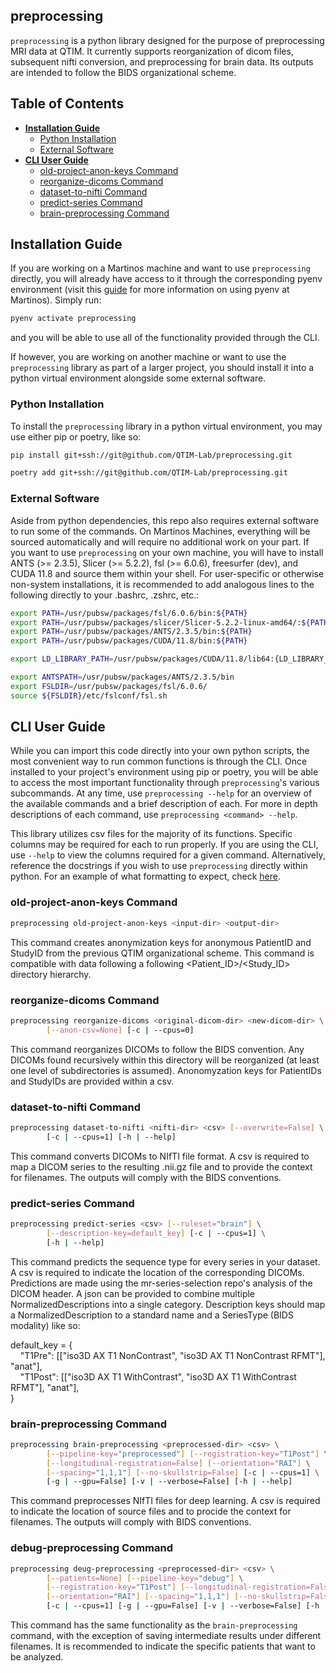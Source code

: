 ## preprocessing
`preprocessing` is a python library designed for the purpose of preprocessing MRI data at QTIM. It currently supports reorganization of dicom files, subsequent nifti conversion, and preprocessing for brain data. Its outputs are intended to follow the BIDS organizational scheme.

## Table of Contents
* **[Installation Guide](#installation-guide)**
   * [Python Installation](#python-installation)
   * [External Software](#external-software)
* **[CLI User Guide](#cli-user-guide)**
   * [old-project-anon-keys Command](#old-project-anon-keys-command)
   * [reorganize-dicoms Command](#reorganize-dicoms-command)
   * [dataset-to-nifti Command](#dataset-to-nifti-command)
   * [predict-series Command](#predict-series-command)
   * [brain-preprocessing Command](#brain-preprocessing-command)

## Installation Guide
If you are working on a Martinos machine and want to use `preprocessing` directly, you will already have access to it through the corresponding pyenv environment (visit this [guide](https://github.com/QTIM-Lab/qtim-standards/blob/main/environment_setup.md) for more information on using pyenv at Martinos). Simply run: 
```bash
pyenv activate preprocessing
```
and you will be able to use all of the functionality provided through the CLI.

If however, you are working on another machine or want to use the `preprocessing` library as part of a larger project, you should install it into a python virtual environment alongside some external software. 

### Python Installation
To install the `preprocessing` library in a python virtual environment, you may use either pip or poetry, like so:
```bash
pip install git+ssh://git@github.com/QTIM-Lab/preprocessing.git
```

```bash
poetry add git+ssh://git@github.com/QTIM-Lab/preprocessing.git
```

### External Software
Aside from python dependencies, this repo also requires external software to run some of the commands. On Martinos Machines, everything will be sourced automatically and will require no additional work on your part. If you want to use `preprocessing` on your own machine, you will have to install ANTS (>= 2.3.5), Slicer (>= 5.2.2), fsl (>= 6.0.6), freesurfer (dev), and CUDA 11.8 and source them within your shell. For user-specific or otherwise non-system installations, it is recommended to add analogous lines to the following directly to your .bashrc, .zshrc, etc.:
```bash
export PATH=/usr/pubsw/packages/fsl/6.0.6/bin:${PATH}
export PATH=/usr/pubsw/packages/slicer/Slicer-5.2.2-linux-amd64/:${PATH}
export PATH=/usr/pubsw/packages/ANTS/2.3.5/bin:${PATH}
export PATH=/usr/pubsw/packages/CUDA/11.8/bin:${PATH}

export LD_LIBRARY_PATH=/usr/pubsw/packages/CUDA/11.8/lib64:{LD_LIBRARY_PATH}

export ANTSPATH=/usr/pubsw/packages/ANTS/2.3.5/bin
export FSLDIR=/usr/pubsw/packages/fsl/6.0.6/
source ${FSLDIR}/etc/fslconf/fsl.sh
```

## CLI User Guide
While you can import this code directly into your own python scripts, the most convenient way to run common functions is through the CLI. Once installed to your project's environment using pip or poetry, you will be able to access the most important functionality through `preprocessing`'s various subcommands. At any time, use `preprocessing --help` for an overview of the available commands and a brief description of each. For more in depth descriptions of each command, use `preprocessing <command> --help`.

This library utilizes csv files for the majority of its functions. Specific columns may be required for each to run properly. If you are using the CLI, use `--help` to view the columns required for a given command. Alternatively, reference the docstrings if you wish to use `preprocessing` directly within python. For an example of what formatting to expect, check [here](example.csv).

### old-project-anon-keys Command
```bash
preprocessing old-project-anon-keys <input-dir> <output-dir>
```
This command creates anonymization keys for anonymous PatientID and StudyID from the previous QTIM organizational scheme. This command is compatible with data following a following <Patient_ID>/<Study_ID> directory hierarchy.

### reorganize-dicoms Command
```bash
preprocessing reorganize-dicoms <original-dicom-dir> <new-dicom-dir> \
        [--anon-csv=None] [-c | --cpus=0]
```
This command reorganizes DICOMs to follow the BIDS convention. Any DICOMs found recursively within this directory will be reorganized (at least one level of subdirectories is assumed). Anonomyzation keys for PatientIDs and StudyIDs are provided within a csv.

### dataset-to-nifti Command
```bash
preprocessing dataset-to-nifti <nifti-dir> <csv> [--overwrite=False] \
        [-c | --cpus=1] [-h | --help]
```
This command converts DICOMs to NIfTI file format. A csv is required to map a DICOM series to the resulting .nii.gz file and to provide the context for filenames. The outputs will comply with the BIDS conventions.

### predict-series Command
```bash
preprocessing predict-series <csv> [--ruleset="brain"] \
        [--description-key=default_key] [-c | --cpus=1] \
        [-h | --help]
```
This command predicts the sequence type for every series in your dataset. A csv is required to indicate the location of the corresponding DICOMs. Predictions are made using the mr-series-selection repo's analysis of the DICOM header. A json can be provided to combine multiple NormalizedDescriptions into a single category.
Description keys should map a NormalizedDescription to a standard name and a SeriesType (BIDS modality) like so:

default_key = {\
&nbsp;&nbsp;&nbsp;&nbsp;"T1Pre": [["iso3D AX T1 NonContrast", "iso3D AX T1 NonContrast RFMT"], "anat"],\
&nbsp;&nbsp;&nbsp;&nbsp;"T1Post": [["iso3D AX T1 WithContrast", "iso3D AX T1 WithContrast RFMT"], "anat"],\
}

### brain-preprocessing Command
```bash
preprocessing brain-preprocessing <preprocessed-dir> <csv> \
        [--pipeline-key="preprocessed"] [--registration-key="T1Post"] \
        [--longitudinal-registration=False] [--orientation="RAI"] \
        [--spacing="1,1,1"] [--no-skullstrip=False] [-c | --cpus=1] \
        [-g | --gpu=False] [-v | --verbose=False] [-h | --help]
```
This command preprocesses NIfTI files for deep learning. A csv is required to indicate the location of source files and to procide the context for filenames. The outputs will comply with BIDS conventions.

### debug-preprocessing Command
```bash
preprocessing deug-preprocessing <preprocessed-dir> <csv> \
        [--patients=None] [--pipeline-key="debug"] \
        [--registration-key="T1Post"] [--longitudinal-registration=False] \
        [--orientation="RAI"] [--spacing="1,1,1"] [--no-skullstrip=False] \
        [-c | --cpus=1] [-g | --gpu=False] [-v | --verbose=False] [-h | --help]
```
This command has the same functionality as the `brain-preprocessing` command, with the exception of saving intermediate results under different filenames. It is recommended to indicate the specific patients that want to be analyzed.
